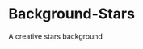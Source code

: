 # Background-Stars
A creative stars background

<blockquote class="imgur-embed-pub" lang="en" data-id="a/i3WV6VA" data-context="false" ><a href="//imgur.com/a/i3WV6VA"></a></blockquote><script async src="//s.imgur.com/min/embed.js" charset="utf-8"></script>
